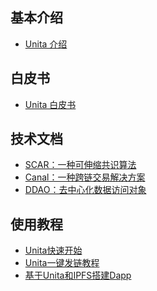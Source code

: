 ## 基本介绍
* [Unita 介绍](README.md)

## 白皮书
* [Unita 白皮书](http://unita.network/asset/unita白皮书v5-1.9-1.pdf)

## 技术文档
* [SCAR：一种可伸缩共识算法](SCAR-Consensus/README.md)
* [Canal：一种跨链交易解决方案](Canal-Cross-Chain/README.md)
* [DDAO：去中心化数据访问对象](DDAO-Data-Management/README.md)

## 使用教程
* [Unita快速开始]()
* [Unita一键发链教程](One-Click-Launch-Chain/README.md)
* [基于Unita和IPFS搭建Dapp]()